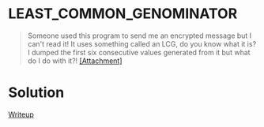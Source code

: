 # LEAST_COMMON_GENOMINATOR
> Someone used this program to send me an encrypted message but I can't read it! It uses something called an LCG, do you know what it is? I dumped the first six consecutive values generated from it but what do I do with it?!
> [[Attachment]](./given_files/4e90c59c2c12ac422f0b83094cca2c3e5c4c7cce464dddc5cb2ad391155f11c96a183290a289dfe1c64cc9e3cd467706f07e621904588ca4def3a4f6906234b7.zip)

# Solution
[Writeup](./solve/writeup.md)
